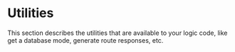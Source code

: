 # Utilities
This section describes the utilities that are available to your logic code, like get a database mode, generate route responses, etc.
